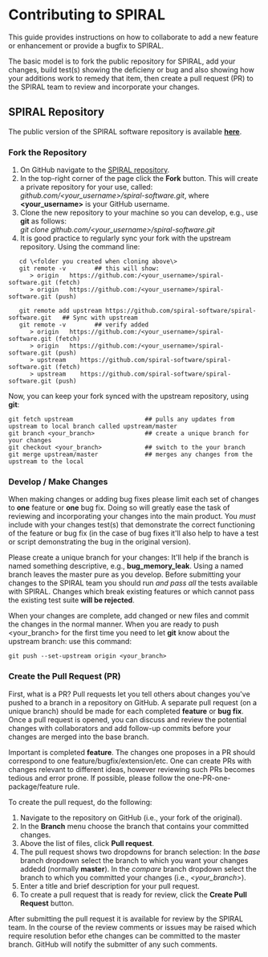 Contributing to SPIRAL
======================

This guide provides instructions on how to collaborate to add a new feature or enhancement or provide a bugfix to SPIRAL.

The basic model is to fork the public repository for SPIRAL, add your changes, build test(s) showing the deficieny or bug and also showing how your additions work to remedy that item, then create a pull request (PR) to the SPIRAL team to review and incorporate your changes.

## SPIRAL Repository

The public version of the SPIRAL software repository is available [**here**](https://github.com/spiral-software/spiral-software.git).

### Fork the Repository

1.  On GitHub navigate to the [SPIRAL repository](https://github.com/spiral-software/spiral-software.git).
2.  In the top-right corner of the page click the **Fork** button.  This will create a private repository for your use, called: <br>*github.com/\<your_username\>/spiral-software.git*, where **\<your_username\>** is your GitHub username.
3.  Clone the new repository to your machine so you can develop, e.g., use **git** as follows: <br>*git clone github.com/\<your_username\>/spiral-software.git*
4.  It is good practice to regularly sync your fork with the upstream repository.  Using the command line:
```
   cd \<folder you created when cloning above\>
   git remote -v		## this will show:
      > origin   https://github.com:/<your_username>/spiral-software.git (fetch)
      > origin   https://github.com:/<your_username>/spiral-software.git (push)
      
   git remote add upstream https://github.com/spiral-software/spiral-software.git	## Sync with upstream
   git remote -v		## verify added
      > origin   https://github.com:/<your_username>/spiral-software.git (fetch)
      > origin   https://github.com:/<your_username>/spiral-software.git (push)
      > upstream	https://github.com/spiral-software/spiral-software.git (fetch)
      > upstream	https://github.com/spiral-software/spiral-software.git (push)
```

Now, you can keep your fork synced with the upstream repository, using **git**:
```
git fetch upstream                    ## pulls any updates from upstream to local branch called upstream/master
git branch <your_branch>              ## create a unique branch for your changes
git checkout <your_branch>            ## switch to the your branch 
git merge upstream/master             ## merges any changes from the upstream to the local
```

### Develop / Make Changes

When making changes or adding bug fixes please limit each set of changes to **one** feature or **one** bug fix.  Doing so will greatly ease the task of reviewing and incorporating your changes into the main product.  You *must* include with your changes test(s) that demonstrate the correct functioning of the feature or bug fix (in the case of bug fixes it'll also help to have a test or script demonstrating the bug in the original version).

Please create a unique branch for your changes:  It'll help if the branch is named something descriptive, e.g., **bug_memory_leak**.  Using a named branch leaves the master pure as you develop.  Before submitting your changes to the SPIRAL team you should run *and pass all* the tests available with SPIRAL.  Changes which break existing features or which cannot pass the existing test suite **will be rejected**.

When your changes are complete, add changed or new files and commit the changes in the normal manner.  When you are ready to push <your_branch> for the first time you need to let **git** know about the upstream branch: use this command:
```
git push --set-upstream origin <your_branch>
```

### Create the Pull Request (PR)

First, what is a PR?  Pull requests let you tell others about changes you've pushed to a branch in a repository on GitHub.  A separate pull request (on a unique branch) should be made for each completed **feature** or **bug fix**.  Once a pull request is opened, you can discuss and review the potential changes with collaborators and add follow-up commits before your changes are merged into the base branch.

Important is completed **feature**.  The changes one proposes in a PR should correspond to one feature/bugfix/extension/etc.  One can create PRs with changes relevant to different ideas, however reviewing such PRs becomes tedious and error prone.  If possible, please follow the one-PR-one-package/feature rule.

To create the pull request, do the following:

1.  Navigate to the repository on GitHub (i.e., your fork of the original).
2.  In the **Branch** menu choose the branch that contains your committed changes.
3.  Above the list of files, click **Pull request**.
4.  The pull request shows two dropdowns for branch selection: In the *base* branch dropdown select the branch to which you want your changes addedd (normally **master**).  In the *compare* branch dropdown select the branch to which you committed your changes (i.e., *\<your_branch\>*).
5.  Enter a title and brief description for your pull request.
6.  To create a pull request that is ready for review, click the **Create Pull Request** button.

After submitting the pull request it is available for review by the SPIRAL team.  In the course of the review comments or issues may be raised which require resolution befor ethe changes can be committed to the master branch.  GitHub will notify the submitter of any such comments.
